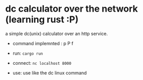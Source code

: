 # dc calculator over the network (learning rust :P)

a simple dc(unix) calculator over an http service.
- command implemnted : p P f

- run: ``` cargo run ```
- connect: ``` nc localhost 8000 ```
- use: use like the dc linux command
